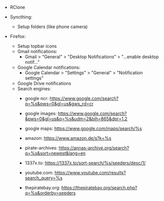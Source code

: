 
- RClone

- Syncthing:
    * Setup folders (like phone camera)

- Firefox:
    * Setup topbar icons
    * Gmail notifications:
        - Gmail > "General" > "Desktop Notifications" > "...enable desktop notif..."
    * Google Calendar notifications:
        - Google Calendar > "Settings" > "General" > "Notification settings"
    * Google Drive notifications
    * Search engines:
        - google ncr:
            https://www.google.com/search?q=%s&pws=0&gl=us&gws_rd=cr

        - google images:
            https://www.google.com/search?&pws=0&gl=us&q=%s&udm=2&bih=865&dpr=1.2

        - google maps:
            https://www.google.com/maps/search/%s

        - amazon:
            https://www.amazon.de/s?k=%s

        - pirate-archives:
            https://annas-archive.org/search?q=%s&sort=newest&lang=en

        - 1337x.to:
            https://1337x.to/sort-search/%s/seeders/desc/1/

        - youtube.com:
            https://www.youtube.com/results?search_query=%s

        - thepiratebay.org:
            https://thepiratebay.org/search.php?q=%s&orderby=seeders
